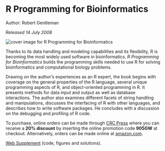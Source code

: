 # R Programming for Bioinformatics #

Author: Robert Gentleman

*Released 14 July 2008*

![cover image for R Programming for
 Bioinformatics](web-supplement/book.jpg)

Thanks to its data handling and modeling capabilities and its
flexibility, R is becoming the most widely used software in
bioinformatics. _R Programming for Bioinformatics_ builds the
programming skills needed to use R for solving bioinformatics and
computational biology problems.

Drawing on the author’s experiences as an R expert, the book begins
with coverage on the general properties of the R language, several
unique programming aspects of R, and object-oriented programming in
R. It presents methods for data input and output as well as database
interactions. The author also examines different facets of string
handling and manipulations, discusses the interfacing of R with other
languages, and describes how to write software packages. He concludes
with a discussion on the debugging and profiling of R code.

To purchase, online orders can be made through [CRC Press][1] where
you can receive a **20% discount** by inserting the online promotion code
**905GW** at checkout. Alternatively, orders can be made online at
[amazon.com][2].

[Web Supplement][3] (code, figures and solutions).

[1]: http://www.crcpress.com/product/isbn/9781420063677
[2]: http://www.amazon.com/Programming-Bioinformatics-Chapman-Computer-Analysis/dp/1420063677
[3]: web-supplement/
